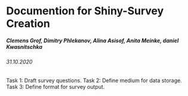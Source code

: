 # Documention for Shiny-Survey Creation
##### Clemens Grof, Dimitry Phlekanov, Alina Asisof, Anita Meinke, daniel Kwasnitschka

###### 31.10.2020
Task 1: Draft survey questions.
Task 2: Define medium for data storage.
Task 3: Define format for survey output.
